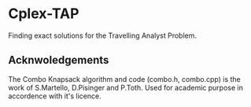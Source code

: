 # Cplex-TAP
Finding exact solutions for the Travelling Analyst Problem.

## Acknwoledgements
The Combo Knapsack algorithm and code (combo.h, combo.cpp) is the work of S.Martello, D.Pisinger and P.Toth. Used for academic purpose in accordence with it's licence. 

